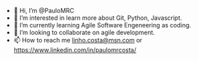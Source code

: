 - 👋 Hi, I’m @PauloMRC
- 👀 I’m interested in learn more about Git, Python, Javascript.
- 🌱 I’m currently learning Agile Software Engeneering as coding.
- 💞️ I’m looking to collaborate on agile development.
- 📫 How to reach me linho.costa@msn.com or https://www.linkedin.com/in/paulomrcosta/

<!---
PauloMRC/PauloMRC is a ✨ special ✨ repository because its `README.md` (this file) appears on your GitHub profile.
You can click the Preview link to take a look at your changes.
--->
